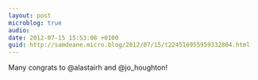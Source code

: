 ```yaml
---
layout: post
microblog: true
audio: 
date: 2012-07-15 15:53:08 +0100
guid: http://samdeane.micro.blog/2012/07/15/t224516955959332864.html
---
```

Many congrats to @alastairh and @jo_houghton!
